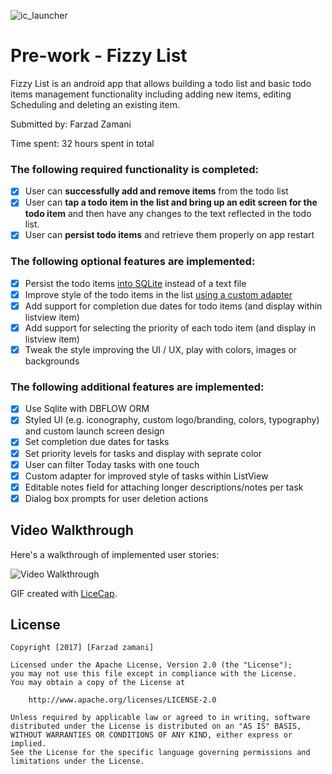 ![ic_launcher](https://cloud.githubusercontent.com/assets/4177299/23328058/ef5e2aa4-facd-11e6-9a46-3c885e23ed81.png)  
# Pre-work - Fizzy List

Fizzy List is an android app that allows building a todo list and basic todo items management functionality including adding new items, editing Scheduling and deleting an existing item.

Submitted by: Farzad Zamani

Time spent: 32 hours spent in total

### The following **required** functionality is completed:

* [x] User can **successfully add and remove items** from the todo list
* [x] User can **tap a todo item in the list and bring up an edit screen for the todo item** and then have any changes to the text reflected in the todo list.
* [x] User can **persist todo items** and retrieve them properly on app restart

### The following **optional** features are implemented:

* [x] Persist the todo items [into SQLite](http://guides.codepath.com/android/Persisting-Data-to-the-Device#sqlite) instead of a text file
* [x] Improve style of the todo items in the list [using a custom adapter](http://guides.codepath.com/android/Using-an-ArrayAdapter-with-ListView)
* [x] Add support for completion due dates for todo items (and display within listview item)
* [x] Add support for selecting the priority of each todo item (and display in listview item)
* [x] Tweak the style improving the UI / UX, play with colors, images or backgrounds

### The following **additional** features are implemented:

* [x] Use Sqlite with DBFLOW ORM
* [x] Styled UI (e.g. iconography, custom logo/branding, colors, typography) and custom launch screen design
* [x] Set completion due dates for tasks
* [x] Set priority levels for tasks and display with seprate color
* [x] User can filter Today tasks with one touch
* [x] Custom adapter for improved style of tasks within ListView
* [x] Editable notes field for attaching longer descriptions/notes per task
* [x] Dialog box prompts for user  deletion actions

## Video Walkthrough 

Here's a walkthrough of implemented user stories:

<img src='http://imgur.com/a/qEtEi' title='Video Walkthrough' width='' alt='Video Walkthrough' />

GIF created with [LiceCap](http://www.cockos.com/licecap/).



## License

    Copyright [2017] [Farzad zamani]

    Licensed under the Apache License, Version 2.0 (the "License");
    you may not use this file except in compliance with the License.
    You may obtain a copy of the License at

        http://www.apache.org/licenses/LICENSE-2.0

    Unless required by applicable law or agreed to in writing, software
    distributed under the License is distributed on an "AS IS" BASIS,
    WITHOUT WARRANTIES OR CONDITIONS OF ANY KIND, either express or implied.
    See the License for the specific language governing permissions and
    limitations under the License.
